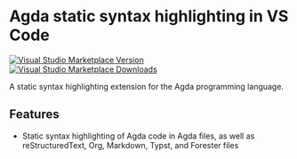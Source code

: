 # Agda static syntax highlighting in VS Code

[![Visual Studio Marketplace Version](https://img.shields.io/visual-studio-marketplace/v/FredrikBakke.agda-syntax.svg)](https://marketplace.visualstudio.com/items?itemName=FredrikBakke.agda-syntax)
[![Visual Studio Marketplace Downloads](https://img.shields.io/visual-studio-marketplace/d/FredrikBakke.agda-syntax.svg)](https://marketplace.visualstudio.com/items?itemName=FredrikBakke.agda-syntax)

A static syntax highlighting extension for the Agda programming language.

## Features

- Static syntax highlighting of Agda code in Agda files, as well as reStructuredText, Org, Markdown, Typst, and Forester files
